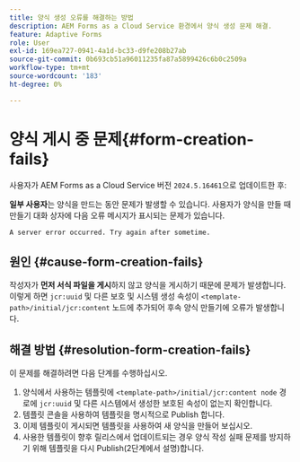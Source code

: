 ```yaml
---
title: 양식 생성 오류를 해결하는 방법
description: AEM Forms as a Cloud Service 환경에서 양식 생성 문제 해결.
feature: Adaptive Forms
role: User
exl-id: 169ea727-0941-4a1d-bc33-d9fe208b27ab
source-git-commit: 0b693cb51a96011235fa87a5899426c6b0c2509a
workflow-type: tm+mt
source-wordcount: '183'
ht-degree: 0%

---
```


# 양식 게시 중 문제{#form-creation-fails}

사용자가 AEM Forms as a Cloud Service 버전 `2024.5.16461`으로 업데이트한 후:

**일부 사용자**&#x200B;는 양식을 만드는 동안 문제가 발생할 수 있습니다. 사용자가 양식을 만들 때 만들기 대화 상자에 다음 오류 메시지가 표시되는 문제가 있습니다.

`A server error occurred. Try again after sometime.`

## 원인 {#cause-form-creation-fails}

작성자가 **먼저 서식 파일을 게시**&#x200B;하지 않고 양식을 게시하기 때문에 문제가 발생합니다. 이렇게 하면 `jcr:uuid` 및 다른 보호 및 시스템 생성 속성이 `<template-path>/initial/jcr:content` 노드에 추가되어 후속 양식 만들기에 오류가 발생합니다.

## 해결 방법 {#resolution-form-creation-fails}

이 문제를 해결하려면 다음 단계를 수행하십시오.

1. 양식에서 사용하는 템플릿에 `<template-path>/initial/jcr:content node` 경로에 `jcr:uuid` 및 다른 시스템에서 생성한 보호된 속성이 없는지 확인합니다.
1. 템플릿 콘솔을 사용하여 템플릿을 명시적으로 Publish 합니다.
1. 이제 템플릿이 게시되면 템플릿을 사용하여 새 양식을 만들어 보십시오.
1. 사용한 템플릿이 향후 릴리스에서 업데이트되는 경우 양식 작성 실패 문제를 방지하기 위해 템플릿을 다시 Publish(2단계에서 설명)합니다.


<!--

# Issue {#form-creation-fails}

After updating to AEM Forms as a Cloud Service version `2024.5.16461.20240524T172309Z`, When a user publishes a form using an unpublished template, it fails to create a form and shows an error:

`Property is protected: jcr:uuid = 09e0d6be-f619-4405-b021-27eb1c5326d3`

## Solution {#troubleshoot-form-creation-fails}

To resolve the issue, perform the following workaround steps:

1. Publish the template explicitly using the template console.
    
    >[!NOTE]
    > Prior to this step ensure that the (unpublished) template does not have `jcr:uuid` and other system generated properties under the initial content's `jcr:content node`. To sort out it, first, sanitize the template to publish it explicitly.

    >[!NOTE]
    > This action doesn't replicate the initial content node.
1. Now, when your template is published, try creating new forms using the template.
1. If the template is changed in the future, publish it again as mentioned in the step 1.

-->
